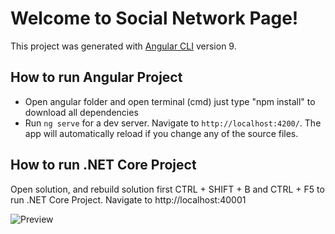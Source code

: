 # Welcome to Social Network Page!

This project was generated with [Angular CLI](https://github.com/angular/angular-cli) version 9.

## How to run Angular Project

 - Open angular folder and open terminal (cmd) just type "npm install" to download all dependencies
 - Run `ng serve` for a dev server. Navigate to
   `http://localhost:4200/`. The app will automatically reload if you
   change any of the source files.

## How to run .NET Core Project

Open solution, and rebuild solution first CTRL + SHIFT + B and CTRL + F5 to run .NET Core Project.
Navigate to http://localhost:40001

![Preview](https://i.ibb.co/8780wjM/social-net.png)
